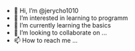 - 👋 Hi, I’m @jerycho1010
- 👀 I’m interested in learning to programm
- 🌱 I’m currently learning the basics
- 💞️ I’m looking to collaborate on ...
- 📫 How to reach me ...

<!---
jerycho1010/jerycho1010 is a ✨ special ✨ repository because its `README.md` (this file) appears on your GitHub profile.
You can click the Preview link to take a look at your changes.
--->
